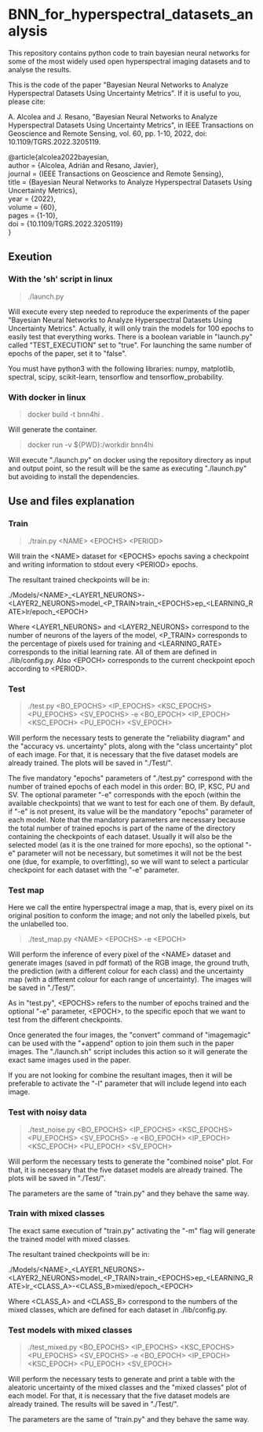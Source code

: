 # BNN\_for\_hyperspectral\_datasets\_analysis

This repository contains python code to train bayesian neural networks for some of the most widely used open hyperspectral imaging datasets and to analyse the results.

This is the code of the paper "Bayesian Neural Networks to Analyze Hyperspectral Datasets Using Uncertainty Metrics". If it is useful to you, please cite:

A. Alcolea and J. Resano, "Bayesian Neural Networks to Analyze Hyperspectral Datasets Using Uncertainty Metrics", in IEEE Transactions on Geoscience and Remote Sensing, vol. 60, pp. 1-10, 2022, doi: 10.1109/TGRS.2022.3205119.

@article{alcolea2022bayesian,  
author = {Alcolea, Adrián and Resano, Javier},  
journal = {IEEE Transactions on Geoscience and Remote Sensing},  
title = {Bayesian Neural Networks to Analyze Hyperspectral Datasets Using Uncertainty Metrics},  
year = {2022},  
volume = {60},  
pages = {1-10},  
doi = {10.1109/TGRS.2022.3205119}  
}

## Exeution

### With the 'sh' script in linux

> ./launch.py

Will execute every step needed to reproduce the experiments of the paper "Bayesian Neural Networks to Analyze Hyperspectral Datasets Using Uncertainty Metrics". Actually, it will only train the models for 100 epochs to easily test that everything works. There is a boolean variable in "launch.py" called "TEST\_EXECUTION" set to "true". For launching the same number of epochs of the paper, set it to "false".

You must have python3 with the following libraries: numpy, matplotlib, spectral, scipy, scikit-learn, tensorflow and tensorflow\_probability.

### With docker in linux

> docker build -t bnn4hi .

Will generate the container.

> docker run -v ${PWD}:/workdir bnn4hi

Will execute "./launch.py" on docker using the repository directory as input and output point, so the result will be the same as executing "./launch.py" but avoiding to install the dependencies.

## Use and files explanation

### Train

> ./train.py \<NAME\> \<EPOCHS\> \<PERIOD\>

Will train the \<NAME\> dataset for \<EPOCHS\> epochs saving a checkpoint and writing information to stdout every \<PERIOD\> epochs.

The resultant trained checkpoints will be in:

./Models/\<NAME\>\_\<LAYER1\_NEURONS\>-\<LAYER2\_NEURONS\>model\_\<P\_TRAIN\>train\_\<EPOCHS\>ep\_\<LEARNING\_RATE\>lr/epoch\_\<EPOCH\>

Where \<LAYER1\_NEURONS\> and \<LAYER2\_NEURONS\> correspond to the number of neurons of the layers of the model, \<P\_TRAIN\> corresponds to the percentage of pixels used for training and \<LEARNING\_RATE\> corresponds to the initial learning rate. All of them are defined in ./lib/config.py. Also \<EPOCH\> corresponds to the current checkpoint epoch according to \<PERIOD\>.

### Test

> ./test.py \<BO\_EPOCHS\> \<IP\_EPOCHS\> \<KSC\_EPOCHS\> \<PU\_EPOCHS\> \<SV\_EPOCHS\> -e \<BO\_EPOCH\> \<IP\_EPOCH\> \<KSC\_EPOCH\> \<PU\_EPOCH\> \<SV\_EPOCH\>

Will perform the necessary tests to generate the "reliability diagram" and the "accuracy vs. uncertainty" plots, along with the "class uncertainty" plot of each image. For that, it is necessary that the five dataset models are already trained. The plots will be saved in "./Test/".

The five mandatory "epochs" parameters of "./test.py" correspond with the number of trained epochs of each model in this order: BO, IP, KSC, PU and SV. The optional parameter "-e" corresponds with the epoch (within the available checkpoints) that we want to test for each one of them. By default, if "-e" is not present, its value will be the mandatory "epochs" parameter of each model. Note that the mandatory parameters are necessary because the total number of trained epochs is part of the name of the directory containing the checkpoints of each dataset. Usually it will also be the selected model (as it is the one trained for more epochs), so the optional "-e" parameter will not be necessary, but sometimes it will not be the best one (due, for example, to overfitting), so we will want to select a particular checkpoint for each dataset with the "-e" parameter.

### Test map

Here we call the entire hyperspectral image a map, that is, every pixel on its original position to conform the image; and not only the labelled pixels, but the unlabelled too.

> ./test\_map.py \<NAME\> \<EPOCHS\> -e \<EPOCH\>

Will perform the inference of every pixel of the \<NAME\> dataset and generate images (saved in pdf format) of the RGB image, the ground truth, the prediction (with a different colour for each class) and the uncertainty map (with a different colour for each range of uncertainty). The images will be saved in "./Test/".

As in "test.py", \<EPOCHS\> refers to the number of epochs trained and the optional "-e" parameter, \<EPOCH\>, to the specific epoch that we want to test from the different checkpoints.

Once generated the four images, the "convert" command of "imagemagic" can be used with the "+append" option to join them such in the paper images. The "./launch.sh" script includes this action so it will generate the exact same images used in the paper.

If you are not looking for combine the resultant images, then it will be preferable to activate the "-l" parameter that will include legend into each image.

### Test with noisy data

> ./test\_noise.py \<BO\_EPOCHS\> \<IP\_EPOCHS\> \<KSC\_EPOCHS\> \<PU\_EPOCHS\> \<SV\_EPOCHS\> -e \<BO\_EPOCH\> \<IP\_EPOCH\> \<KSC\_EPOCH\> \<PU\_EPOCH\> \<SV\_EPOCH\>

Will perform the necessary tests to generate the "combined noise" plot. For that, it is necessary that the five dataset models are already trained. The plots will be saved in "./Test/".

The parameters are the same of "train.py" and they behave the same way.

### Train with mixed classes

The exact same execution of "train.py" activating the "-m" flag will generate the trained model with mixed classes.

The resultant trained checkpoints will be in:

./Models/\<NAME\>\_\<LAYER1\_NEURONS\>-\<LAYER2\_NEURONS\>model\_\<P\_TRAIN\>train\_\<EPOCHS\>ep\_\<LEARNING\_RATE\>lr\_\<CLASS\_A\>-\<CLASS\_B\>mixed/epoch\_\<EPOCH\>

Where \<CLASS\_A\> and \<CLASS\_B\> correspond to the numbers of the mixed classes, which are defined for each dataset in ./lib/config.py.

### Test models with mixed classes

> ./test\_mixed.py \<BO\_EPOCHS\> \<IP\_EPOCHS\> \<KSC\_EPOCHS\> \<PU\_EPOCHS\> \<SV\_EPOCHS\> -e \<BO\_EPOCH\> \<IP\_EPOCH\> \<KSC\_EPOCH\> \<PU\_EPOCH\> \<SV\_EPOCH\>

Will perform the necessary tests to generate and print a table with the aleatoric uncertainty of the mixed classes and the "mixed classes" plot of each model. For that, it is necessary that the five dataset models are already trained. The results will be saved in "./Test/".

The parameters are the same of "train.py" and they behave the same way.

